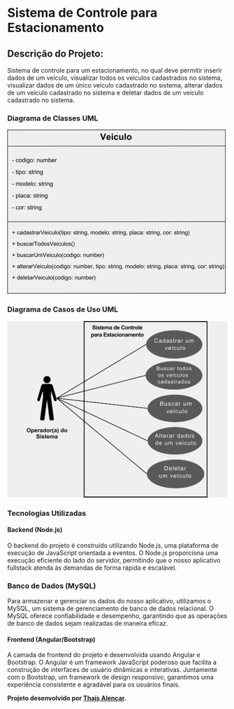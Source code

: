 
# Sistema de Controle para Estacionamento

## Descrição do Projeto:
Sistema de controle para um estacionamento, no qual deve permitir inserir dados de um veículo, visualizar todos os veículos cadastrados no sistema, visualizar dados de um único veículo cadastrado no sistema, alterar dados de um veículo cadastrado no sistema e deletar dados de um veículo cadastrado no sistema.

### Diagrama de Classes UML

![Diagrama de Classes UML](https://github.com/alencartha/sistema-estacionamento/blob/main/frontend/src/assets/DiagramaDeClasses.png)

### Diagrama de Casos de Uso UML

![Diagrama de Casos de Uso UML](https://github.com/alencartha/sistema-estacionamento/blob/main/frontend/src/assets/DiagramaCasosdeUso.png)

### Tecnologias Utilizadas

#### Backend (Node.js)
O backend do projeto é construído utilizando Node.js, uma plataforma de execução de JavaScript orientada a eventos. O Node.js proporciona uma execução eficiente do lado do servidor, permitindo que o nosso aplicativo fullstack atenda às demandas de forma rápida e escalável.

### Banco de Dados (MySQL)
Para armazenar e gerenciar os dados do nosso aplicativo, utilizamos o MySQL, um sistema de gerenciamento de banco de dados relacional. O MySQL oferece confiabilidade e desempenho, garantindo que as operações de banco de dados sejam realizadas de maneira eficaz.

#### Frontend (Angular/Bootstrap)
A camada de frontend do projeto é desenvolvida usando Angular e Bootstrap. O Angular é um framework JavaScript poderoso que facilita a construção de interfaces de usuário dinâmicas e interativas. Juntamente com o Bootstrap, um framework de design responsivo, garantimos uma experiência consistente e agradável para os usuários finais.



**Projeto desenvolvido por [Thaís Alencar](https://www.linkedin.com/in/alencartha/).**
